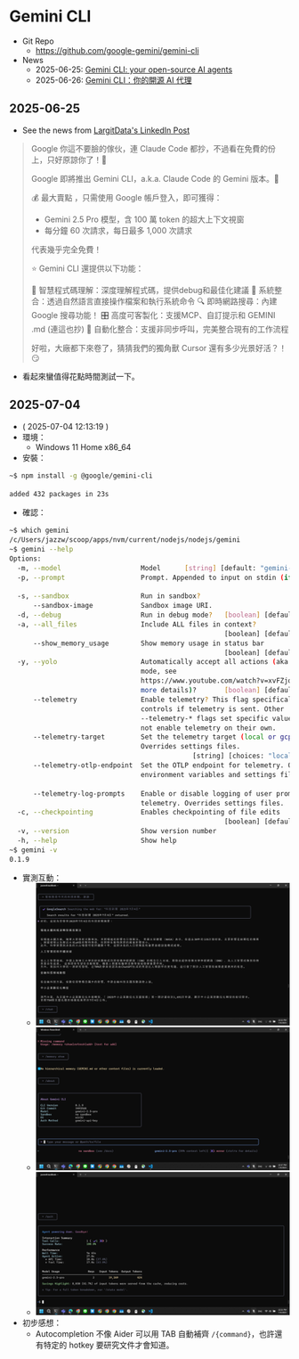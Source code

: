 # Gemini CLI

- Git Repo
  - https://github.com/google-gemini/gemini-cli
- News
  - 2025-06-25: [Gemini CLI: your open-source AI agents](https://blog.google/technology/developers/introducing-gemini-cli-open-source-ai-agent/)
  - 2025-06-26: [Gemini CLI：你的開源 AI 代理](https://blog.google/intl/zh-tw/products/cloud/gemini-cli-your-open-source-ai-agent/)

## 2025-06-25

- See the news from [LargitData's LinkedIn Post](https://www.linkedin.com/feed/update/urn:li:activity:7343622985636827136/)

> Google 你這不要臉的傢伙，連 Claude Code 都抄，不過看在免費的份上，只好原諒你了！😤 
>
> Google 即將推出 Gemini CLI，a.k.a. Claude Code 的 Gemini 版本。🚀 
> 
> 💰 最大賣點 ，只需使用 Google 帳戶登入，即可獲得：
> 
> - Gemini 2.5 Pro 模型，含 100 萬 token 的超大上下文視窗
> - 每分鐘 60 次請求，每日最多 1,000 次請求
> 
> 代表幾乎完全免費！
>
> ⭐ Gemini CLI 還提供以下功能：
> 
> 🧠 智慧程式碼理解：深度理解程式碼，提供debug和最佳化建議
> 🔧 系統整合：透過自然語言直接操作檔案和執行系統命令
> 🔍 即時網路搜尋：內建 Google 搜尋功能！
> 🎛️ 高度可客製化：支援MCP、自訂提示和 GEMINI .md (連這也抄)
> 🤖 自動化整合：支援非同步呼叫，完美整合現有的工作流程
> 
> 好啦，大廠都下來卷了，猜猜我們的獨角獸 Cursor 還有多少光景好活？！😏 

- 看起來蠻值得花點時間測試一下。

## 2025-07-04

- ( 2025-07-04 12:13:19 )
- 環境：
  - Windows 11 Home x86_64
- 安裝：
```bash
~$ npm install -g @google/gemini-cli

added 432 packages in 23s
```
- 確認：
```bash
~$ which gemini
/c/Users/jazzw/scoop/apps/nvm/current/nodejs/nodejs/gemini
~$ gemini --help
Options:
  -m, --model                    Model      [string] [default: "gemini-2.5-pro"]
  -p, --prompt                   Prompt. Appended to input on stdin (if any).
                                                                        [string]
  -s, --sandbox                  Run in sandbox?                       [boolean]
      --sandbox-image            Sandbox image URI.                     [string]
  -d, --debug                    Run in debug mode?   [boolean] [default: false]
  -a, --all_files                Include ALL files in context?
                                                      [boolean] [default: false]
      --show_memory_usage        Show memory usage in status bar
                                                      [boolean] [default: false]
  -y, --yolo                     Automatically accept all actions (aka YOLO
                                 mode, see
                                 https://www.youtube.com/watch?v=xvFZjo5PgG0 for
                                 more details)?       [boolean] [default: false]
      --telemetry                Enable telemetry? This flag specifically
                                 controls if telemetry is sent. Other
                                 --telemetry-* flags set specific values but do
                                 not enable telemetry on their own.    [boolean]
      --telemetry-target         Set the telemetry target (local or gcp).
                                 Overrides settings files.
                                              [string] [choices: "local", "gcp"]
      --telemetry-otlp-endpoint  Set the OTLP endpoint for telemetry. Overrides
                                 environment variables and settings files.
                                                                        [string]
      --telemetry-log-prompts    Enable or disable logging of user prompts for
                                 telemetry. Overrides settings files.  [boolean]
  -c, --checkpointing            Enables checkpointing of file edits
                                                      [boolean] [default: false]
  -v, --version                  Show version number                   [boolean]
  -h, --help                     Show help                             [boolean]
~$ gemini -v
0.1.9
```
- 實測互動：
  - ![](20250704123324_gemini-cli_websearch_tool.png)
  - ![](20250704121805_gemini-cli_version.png)
  - ![](20250704123413_gemini-cli_tokens.png)
- 初步感想：
  - Autocompletion 不像 Aider 可以用 TAB 自動補齊 `/{command}`，也許還有特定的 hotkey 要研究文件才會知道。